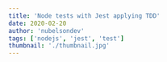 ```yaml
---
title: 'Node tests with Jest applying TDD'
date: 2020-02-20
author: 'nubelsondev'
tags: ['nodejs', 'jest', 'test']
thumbnail: './thumbnail.jpg'
---
```

